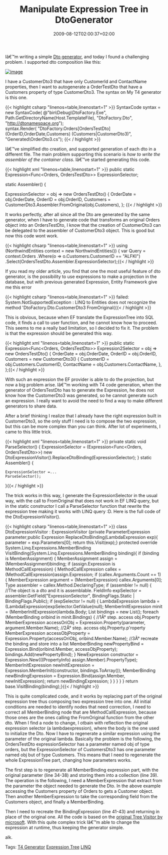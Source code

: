 ﻿---
title: "Manipulate Expression Tree in DtoGenerator"
description: ""
date: 2009-08-12T02:00:37+02:00
draft: false
tags: [LINQ,T4 Generator]
categories: [LINQ,Software Architecture]
---
Iâ€™m writing a simple [Dto generator](http://www.codewrecks.com/blog/index.php/2009/07/31/dto-generator-and-repository-integration/), and today I found a challenging problem. I supported dto composition like this:

[![image](http://www.codewrecks.com/blog/wp-content/uploads/2009/08/image-thumb19.png "image")](http://www.codewrecks.com/blog/wp-content/uploads/2009/08/image19.png)

I have a CustomerDto3 that have only CustomerId and ContactName properties, then I want to autogenerate a OrderTestDto that have a Customers property of type CustomerDto3. The syntax on My T4 generator is this one.

{{< highlight csharp "linenos=table,linenostart=1" >}}
SyntaxCode syntax = new SyntaxCode(
    @"bin\Debug\DtoFactory.Exe", 
    Path.GetDirectoryName(Host.TemplateFile),
    "DtoFactory.Dto",
    "http://dtonamespace.org");   
syntax.Render(
    "DtoFactory.Orders[OrdersTestDto] (OrderID,OrderDate,Customers) (Customers|CustomerDto3)",
    "Generated\\OrderDto3.cs"); {{< / highlight >}}

<!-- Code inserted with Steve Dunn's Windows Live Writer Code Formatter Plugin.  http://dunnhq.com -->

Iâ€™ve simplified dto creation, and supported generation of each dto in a different file. The main problem supporting this scenario is *how to write the assembler of the container class*. Iâ€™ve started generating this code.

{{< highlight xml "linenos=table,linenostart=1" >}}
public static Expression<Func<Orders, OrdersTestDto>> ExpressionSelector;

static Assembler() {

ExpressionSelector = obj => new OrdersTestDto() {
        OrderDate = obj.OrderDate,
        OrderID = obj.OrderID,
        Customers = CustomerDto3.Assembler.FromOriginal(obj.Customers),
        }; {{< / highlight >}}

<!-- Code inserted with Steve Dunn's Windows Live Writer Code Formatter Plugin.  http://dunnhq.com -->

It works perfectly, after all since all the Dto are generated by the same generator, when I have to generate code that transforms an original Orders object into an OrdersTestDto, I know that the creation of CustomerDto3 can be delegated to the assembler of CustomerDto3 object. This is good but now this code wont work.

{{< highlight chsarp "linenos=table,linenostart=1" >}}
using (NorthwindEntities context = new NorthwindEntities())
    {
        var Query = context.Orders
           .Where(o => o.Customers.CustomerID == "ALFKI")
           .Select(OrdersTestDto.Assembler.ExpressionSelector);{{< / highlight >}}

<!-- Code inserted with Steve Dunn's Windows Live Writer Code Formatter Plugin.  http://dunnhq.com -->

If you read my older article, you find that one the most useful feature of dto generator, is the possibility to use expressions to make a projection in the database, but with previous generated Expression, Entity Framework give me this error

{{< highlight csharp "linenos=table,linenostart=1" >}}
failed: System.NotSupportedException : LINQ to Entities does not recognize the method 'DtoFactory.Dto.CustomerDto3 FromOriginal({{< / highlight >}}

<!-- Code inserted with Steve Dunn's Windows Live Writer Code Formatter Plugin.  http://dunnhq.com -->

This is obvious, because when EF translate the ExpressionTree into SQL code, it finds a call to user function, and he cannot know how to proceed. This seems to me a really bad limitation, so I decided to fix it. The problem is that the expression should be generated this way.

{{< highlight xml "linenos=table,linenostart=1" >}}
public static Expression<Func<Orders, OrdersTestDto>> Expression2Selector
    = obj => new OrdersTestDto()
      {
          OrderDate = obj.OrderDate,
          OrderID = obj.OrderID,
          Customers = new CustomerDto3()
          {
            CustomerID =  obj.Customers.CustomerID,
            ContactName = obj.Customers.ContactName,
          },
      };{{< / highlight >}}

<!-- Code inserted with Steve Dunn's Windows Live Writer Code Formatter Plugin.  http://dunnhq.com -->

With such an expression the EF provider is able to do the projection, but now a big problem arise. Iâ€™m working with T4 code generation, when the generator of OrdersTestDto has to generate the Expression, he does not know how the CustomerDto3 was generated, so he cannot generate such an expression. I really want to avoid the need to find a way to make different generators to share data.

After a brief thinking I realize that I already have the right expression built in CustomerDto3, so the only stuff I need is to compose the two expression, but this can be more complex than you can think. After lot of experiments, I came to this little trick.

{{< highlight xml "linenos=table,linenostart=1" >}}
private static void ParseSelector()
{
    ExpressionSelector = (Expression<Func<Orders, OrdersTestDto>>)
        new DtoExpressionVisitor().ReplaceDtoBinding(ExpressionSelector);
}
static Assembler() {

    ExpressionSelector =...
    ParseSelector();
}{{< / highlight >}}

<!-- Code inserted with Steve Dunn's Windows Live Writer Code Formatter Plugin.  http://dunnhq.com -->

The trick works in this way, I generate the ExpressionSelector in the usual way, with the call to FromOriginal that does not work in EF LINQ query, but in the static constructor I call a ParseSelector function that rewrite the expression tree making it works with LINQ query :D. Here is the full code of the DtoExpressionVisitor().

{{< highlight csharp "linenos=table,linenostart=1" >}}
class DtoExpressionVisitor : ExpressionVisitor
{private ParameterExpression parameter;public Expression ReplaceDtoBinding(LambdaExpression exp){	parameter = exp.Parameters[0];	return this.Visit(exp);}
protected override System.Linq.Expressions.MemberBinding VisitBinding(System.Linq.Expressions.MemberBinding binding){	if (binding is MemberAssignment)	{		MemberAssignment assign = (MemberAssignment)binding;		if (assign.Expression is MethodCallExpression)		{			MethodCallExpression callex = (MethodCallExpression)assign.Expression;			if (callex.Arguments.Count == 1)			{				MemberExpression argument = (MemberExpression) callex.Arguments[0];				Type assembler = callex.Method.DeclaringType;				if (assembler != null)				{					//The object is a dto and it is assemblable.					FieldInfo expSelector = assembler.GetField("ExpressionSelector", BindingFlags.Static | BindingFlags.Public);					if (expSelector != null)					{						LambdaExpression lambda = (LambdaExpression)expSelector.GetValue(null);						MemberInitExpression minit = (MemberInitExpression)lambda.Body;						List<MemberBinding> bindings = new List<MemberBinding>();						foreach (MemberBinding oribind in minit.Bindings)						{							//1Â° step. access obj.Property							MemberExpression accessOriObj = Expression.Property(parameter, argument.Member.Name);							//2Â° step. access obj.Property.p'roperty							MemberExpression accessObjProperty = Expression.Property(accessOriObj, oribind.Member.Name);							//3Â° recreate the binding and store into a list							MemberBinding newPropertyBind = Expression.Bind(oribind.Member, accessObjProperty);							bindings.Add(newPropertyBind);						}						NewExpression constructor = Expression.New(((PropertyInfo) assign.Member).PropertyType);						MemberInitExpression newInitExpression = Expression.MemberInit(constructor, bindings.ToArray());						MemberBinding newBindingExpression = Expression.Bind(assign.Member, newInitExpression);						return newBindingExpression;					}				}			}		}	}	return base.VisitBinding(binding);}{{< / highlight >}}

<!-- Code inserted with Steve Dunn's Windows Live Writer Code Formatter Plugin.  http://dunnhq.com -->

This is quite complicated code, and it works by replacing part of the original expression tree thus composing two expression tree into one. All initial conditions are needed to identify nodes that need correction, I need to correct all MemberBinding node that are MethodCallExpression, because those ones are the ones calling the FromOriginal function from the other dto. When I find a node to change, I otbain with reflection the original expression selector (a lambdaexpression), where the body is the one used to initialize the Dto. Now I have to regenerate a similar expression using the parameter of the original lambda. Basically the problem is the following, the OrdersTestDto expressionSelector has a parameter named obj of type orders, but the ExpressionSelector of CustomersDto3 has one parameter named obj but of type Customers. This means that I need to regenerate the whole ExpressionTree part, changing how parameters works.

The first step is to regenerate all MemberBinding expression part, with the original parameter (line 34-38) and storing them into a collection (line 39). The operation is the following, I need a MemberExpression that extract from the parameter the object needed to generate the Dto. In the above example accessing the Customers property of Orders to gets a Customer object. Then another MemberExpression to take the corresponding field from the Customers object, and finally a MemberBinding.

Then I need to recreate the BindingExpression (line 41-43) and returning in place of the original one. All the code is based on the [original Tree Visitor by microsoft](class%20DtoExpressionVisitor%20:%20ExpressionVisitor). With this quite complex trick Iâ€™m able to change the expression at runtime, thus keeping the generator simple.

alk.

Tags: [T4 Generator](http://technorati.com/tag/T4%20Generator) [Expression Tree](http://technorati.com/tag/Expression%20Tree) [LINQ](http://technorati.com/tag/LINQ)
